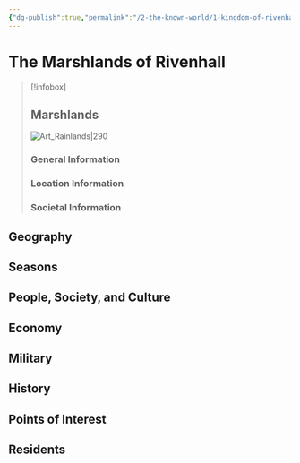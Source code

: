 ```yaml
---
{"dg-publish":true,"permalink":"/2-the-known-world/1-kingdom-of-rivenhall/marshlands/marshlands/"}
---
```


# The Marshlands of Rivenhall
> [!infobox]
> ## Marshlands
>![Art_Rainlands|290](https://i.gr-assets.com/images/S/compressed.photo.goodreads.com/hostedimages/1467531708i/19601923._SX540_.jpg) 
>### General Information
>### Location Information
>### Societal Information

## Geography

## Seasons

## People, Society, and Culture

## Economy

## Military

## History

## Points of Interest 

## Residents